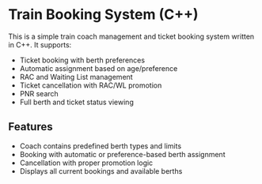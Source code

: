 # Train Booking System (C++)

This is a simple train coach management and ticket booking system written in C++. It supports:

- Ticket booking with berth preferences
- Automatic assignment based on age/preference
- RAC and Waiting List management
- Ticket cancellation with RAC/WL promotion
- PNR search
- Full berth and ticket status viewing

## Features

- Coach contains predefined berth types and limits
- Booking with automatic or preference-based berth assignment
- Cancellation with proper promotion logic
- Displays all current bookings and available berths
